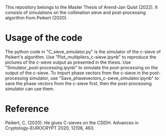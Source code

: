This repository belongs to the Master Thesis of Arend-Jan Quist (2022).
It consists of simulations on the collimation sieve and post-processing algorithm from Peikert (2020).

# Usage of the code

The python code in "C_sieve_simulator.py" is the simulator of the c-sieve of Peikert's algorithm.
Use "Plot_multipliers_c-sieve.ipynb" to reproduce the pictures of the c-sieve output as presented in the thesis.
Use "Simulator_post-processing.ipynb" to simulate the post-processing on the output of the c-sieve. To import phase vectors from the c-sieve in the post-processing simulator, use "Save_phasevectors_c-sieve_simulator.ipynb" to save the phase vectors from the c-sieve first, then the post-processing simulator can use them.


# Reference
Peikert, C. (2020). He gives C-sieves on the CSIDH. Advances in Cryptology–EUROCRYPT 2020, 12106, 463.
